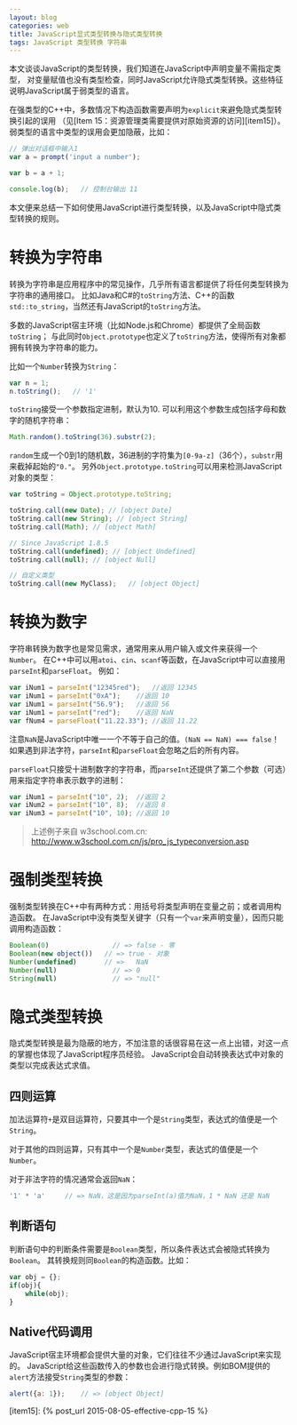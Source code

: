 ```yaml
---
layout: blog
categories: web
title: JavaScript显式类型转换与隐式类型转换
tags: JavaScript 类型转换 字符串
---
```


本文谈谈JavaScript的类型转换，我们知道在JavaScript中声明变量不需指定类型，
对变量赋值也没有类型检查，同时JavaScript允许隐式类型转换。这些特征说明JavaScript属于弱类型的语言。

在强类型的C++中，多数情况下构造函数需要声明为`explicit`来避免隐式类型转换引起的误用
（见[Item 15：资源管理类需要提供对原始资源的访问][item15]）。
弱类型的语言中类型的误用会更加隐蔽，比如：

```javascript
// 弹出对话框中输入1
var a = prompt('input a number');

var b = a + 1;

console.log(b);   // 控制台输出 11   
```

本文便来总结一下如何使用JavaScript进行类型转换，以及JavaScript中隐式类型转换的规则。

<!--more-->

# 转换为字符串

转换为字符串是应用程序中的常见操作，几乎所有语言都提供了将任何类型转换为字符串的通用接口。
比如Java和C#的`toString`方法、C++的函数`std::to_string`，当然还有JavaScript的`toString`方法。

多数的JavaScript宿主环境（比如Node.js和Chrome）都提供了全局函数`toString`；
与此同时`Object.prototype`也定义了`toString`方法，使得所有对象都拥有转换为字符串的能力。

比如一个`Number`转换为`String`：

```javascript
var n = 1;
n.toString();   // '1'
```

`toString`接受一个参数指定进制，默认为10. 可以利用这个参数生成包括字母和数字的随机字符串：

```javascript
Math.random().toString(36).substr(2);
```

`random`生成一个0到1的随机数，36进制的字符集为`[0-9a-z]`（36个），`substr`用来截掉起始的`"0."`。
另外`Object.prototype.toString`可以用来检测JavaScript对象的类型：

```javascript
var toString = Object.prototype.toString;

toString.call(new Date); // [object Date]
toString.call(new String); // [object String]
toString.call(Math); // [object Math]

// Since JavaScript 1.8.5
toString.call(undefined); // [object Undefined]
toString.call(null); // [object Null]

// 自定义类型
toString.call(new MyClass);   // [object Object]
```

# 转换为数字

字符串转换为数字也是常见需求，通常用来从用户输入或文件来获得一个`Number`。
在C++中可以用`atoi`、`cin`、`scanf`等函数，在JavaScript中可以直接用`parseInt`和`parseFloat`。
例如：

```javascript
var iNum1 = parseInt("12345red");	//返回 12345
var iNum1 = parseInt("0xA");	//返回 10
var iNum1 = parseInt("56.9");	//返回 56
var iNum1 = parseInt("red");	//返回 NaN
var fNum4 = parseFloat("11.22.33");	//返回 11.22
```

注意`NaN`是JavaScript中唯一一个不等于自己的值。`(NaN == NaN) === false`！
如果遇到非法字符，`parseInt`和`parseFloat`会忽略之后的所有内容。

`parseFloat`只接受十进制数字的字符串，而`parseInt`还提供了第二个参数（可选）用来指定字符串表示数字的进制：

```javascript
var iNum1 = parseInt("10", 2);	//返回 2
var iNum2 = parseInt("10", 8);	//返回 8
var iNum3 = parseInt("10", 10);	//返回 10
```

> 上述例子来自 w3school.com.cn: http://www.w3school.com.cn/js/pro_js_typeconversion.asp

# 强制类型转换

强制类型转换在C++中有两种方式：用括号将类型声明在变量之前；或者调用构造函数。
在JavaScript中没有类型关键字（只有一个`var`来声明变量），因而只能调用构造函数：

```javascript
Boolean(0)		          // => false - 零
Boolean(new object()) 	// => true - 对象
Number(undefined)       // =>	NaN
Number(null)	          // => 0
String(null)	          // => "null"
```

# 隐式类型转换

隐式类型转换是最为隐蔽的地方，不加注意的话很容易在这一点上出错，对这一点的掌握也体现了JavaScript程序员经验。
JavaScript会自动转换表达式中对象的类型以完成表达式求值。

## 四则运算

加法运算符`+`是双目运算符，只要其中一个是`String`类型，表达式的值便是一个`String`。

对于其他的四则运算，只有其中一个是`Number`类型，表达式的值便是一个`Number`。

对于非法字符的情况通常会返回`NaN`：

```javascript
'1' * 'a'     // => NaN，这是因为parseInt(a)值为NaN，1 * NaN 还是 NaN
```

## 判断语句

判断语句中的判断条件需要是`Boolean`类型，所以条件表达式会被隐式转换为`Boolean`。
其转换规则同`Boolean`的构造函数。比如：

```javascript
var obj = {};
if(obj){
    while(obj);
}
```

## Native代码调用

JavaScript宿主环境都会提供大量的对象，它们往往不少通过JavaScript来实现的。
JavaScript给这些函数传入的参数也会进行隐式转换。例如BOM提供的`alert`方法接受`String`类型的参数：

```javascript
alert({a: 1});    // => [object Object]
```

[item15]: {% post_url 2015-08-05-effective-cpp-15 %}
